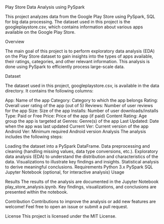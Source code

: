 Play Store Data Analysis using PySpark

This project analyzes data from the Google Play Store using PySpark, SQL for big data processing. The dataset used in this project is the googleplaystore.csv, which contains information about various apps available on the Google Play Store.

Overview

The main goal of this project is to perform exploratory data analysis (EDA) on the Play Store dataset to gain insights into the types of apps available, their ratings, categories, and other relevant information. This analysis is done using PySpark to efficiently process large-scale data.

Dataset

The dataset used in this project, googleplaystore.csv, is available in the data directory. It contains the following columns:

App: Name of the app
Category: Category to which the app belongs
Rating: Overall user rating of the app (out of 5)
Reviews: Number of user reviews for the app
Size: Size of the app
Installs: Number of user downloads/installs
Type: Paid or Free
Price: Price of the app (if paid)
Content Rating: Age group the app is targeted at
Genres: Genre(s) of the app
Last Updated: Date when the app was last updated
Current Ver: Current version of the app
Android Ver: Minimum required Android version
Analysis
The analysis includes the following steps:

Loading the dataset into a PySpark DataFrame.
Data preprocessing and cleaning (handling missing values, data type conversions, etc.).
Exploratory data analysis (EDA) to understand the distribution and characteristics of the data.
Visualizations to illustrate key findings and insights.
Statistical analysis to derive meaningful conclusions.
Requirements
Python 3.x
PySpark
SQL
Jupyter Notebook (optional, for interactive analysis)
Usage


Results
The results of the analysis are documented in the Jupyter Notebook play_store_analysis.ipynb. Key findings, visualizations, and conclusions are presented within the notebook.

Contribution
Contributions to improve the analysis or add new features are welcome! Feel free to open an issue or submit a pull request.

License
This project is licensed under the MIT License.
